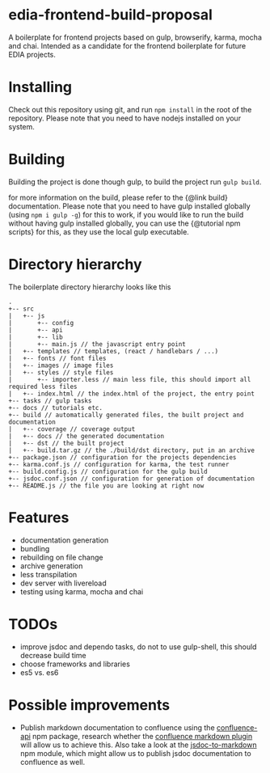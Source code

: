 # edia-frontend-build-proposal
A boilerplate for frontend projects based on gulp, browserify, karma, mocha and chai. Intended as a candidate for the frontend boilerplate for future EDIA projects.

# Installing
Check out this repository using git, and run ```npm install``` in the root of the repository.
Please note that you need to have nodejs installed on your system.

# Building
Building the project is done though gulp, to build the project run ```gulp build```.

for more information on the build, please refer to the {@link build} documentation.
Please note that you need to have gulp installed globally (using ```npm i gulp -g```) for this to work,
if you would like to run the build without having gulp installed globally, you can use the {@tutorial npm scripts} for this, as they use the local gulp executable.

# Directory hierarchy
The boilerplate directory hierarchy looks like this

```
.
+-- src
|   +-- js
|       +-- config
|       +-- api
|       +-- lib
|       +-- main.js // the javascript entry point
|   +-- templates // templates, (react / handlebars / ...)
|   +-- fonts // font files
|   +-- images // image files
|   +-- styles // style files
|       +-- importer.less // main less file, this should import all required less files
|   +-- index.html // the index.html of the project, the entry point 
+-- tasks // gulp tasks
+-- docs // tutorials etc.
+-- build // automatically generated files, the built project and documentation
|   +-- coverage // coverage output
|   +-- docs // the generated documentation
|   +-- dst // the built project
|   +-- build.tar.gz // the ./build/dst directory, put in an archive
+-- package.json // configuration for the projects dependencies
+-- karma.conf.js // configuration for karma, the test runner
+-- build.config.js // configuration for the gulp build
+-- jsdoc.conf.json // configuration for generation of documentation
+-- README.js // the file you are looking at right now
```


# Features
 - documentation generation
 - bundling
 - rebuilding on file change
 - archive generation
 - less transpilation
 - dev server with livereload
 - testing using karma, mocha and chai
  
# TODOs
  - improve jsdoc and dependo tasks, do not to use gulp-shell, this should decrease build time
  - choose frameworks and libraries
  - es5 vs. es6
  
# Possible improvements
 - Publish markdown documentation to confluence using the [confluence-api](https://www.npmjs.com/package/confluence-api) npm package, research whether the [confluence markdown plugin](https://marketplace.atlassian.com/plugins/org.swift.confluence.markdown/server/overview)  will allow us to achieve this. 
   Also take a look at the [jsdoc-to-markdown](https://www.npmjs.com/package/jsdoc-to-markdown) npm module, which might allow us to publish jsdoc documentation to confluence as well.  